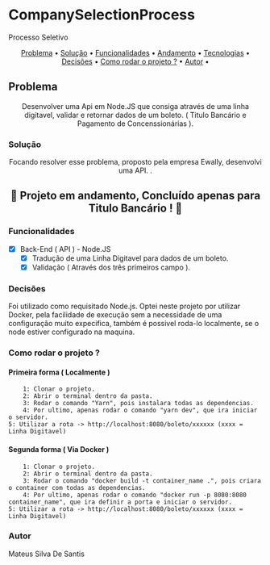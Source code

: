 # CompanySelectionProcess
Processo Seletivo

<p align="center">
 <a href="#problema">Problema</a> •
 <a href="#solucao">Solução</a> • 
 <a href="#funcionalidades">Funcionalidades</a> •
 <a href="#andamento">Andamento</a> •
 <a href="#tecnologias">Tecnologias</a> •  
 <a href="#decisoes ">Decisões</a> • 	
 <a href="#rodar ">Como rodar o projeto ?</a> •
 <a href="#autor">Autor</a> •
</p>



## Problema

<p id="problema" align="center"> 
Desenvolver uma Api em Node.JS que consiga através de uma linha digitavel, validar e retornar dados de um boleto. ( Titulo Bancário e Pagamento de Concenssionárias ).
</p>



### Solução

<p id="solucao" align="center">Focando resolver esse problema, proposto pela empresa Ewally, desenvolvi uma API. .</p>



<h2 id="andamento" align="center"> 
	🚧 Projeto em andamento, Concluído apenas para Titulo Bancário ! 🚀
</h2>




<p id="funcionalidades"></p>
<h3>Funcionalidades</h2>

- [x] Back-End ( API ) - Node.JS
    - [x] Tradução de uma Linha Digitavel para dados de um boleto.
    - [x] Validação ( Através dos três primeiros campo ). 

<h3 id="decisoes"> Decisões </h3>
	
<p>
  Foi utilizado como requisitado Node.js.
	Optei neste projeto por utilizar Docker, pela facilidade de execução sem a necessidade de uma configuração muito expecifica, também é possivel roda-lo localmente, se o node estiver configurado na maquina.  
	</p>
	

<h3 id="rodar">Como rodar o projeto ?</h3>
	
<h4>Primeira forma ( Localmente )</h4>
	
		1: Clonar o projeto.
		2: Abrir o terminal dentro da pasta.
		3: Rodar o comando "Yarn", pois instalara todas as dependencias.
		4: Por ultimo, apenas rodar o comando "yarn dev", que ira iniciar o servidor.
    5: Utilizar a rota -> http://localhost:8080/boleto/xxxxxx (xxxx = Linha Digitavel)
	
<h4>Segunda forma ( Via Docker )</h4>

		1: Clonar o projeto.
		2: Abrir o terminal dentro da pasta.
		3: Rodar o comando "docker build -t container_name .", pois criara o container com todas as dependencias.
		4: Por ultimo, apenas rodar o comando "docker run -p 8080:8080 container_name", que ira definir a porta e iniciar o servidor.
    5: Utilizar a rota -> http://localhost:8080/boleto/xxxxxx (xxxx = Linha Digitavel)  

<h3>Autor</h3>
	
<p>Mateus Silva De Santis</p>
